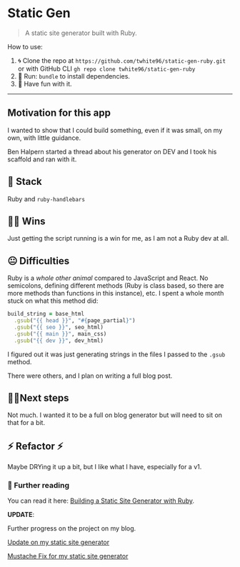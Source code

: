 # Static Gen

> A static site generator built with Ruby.

How to use:

1. 🌀 Clone the repo at `https://github.com/twhite96/static-gen-ruby.git` or with GitHub CLI `gh repo clone twhite96/static-gen-ruby`
2. 🏃 Run: `bundle` to install dependencies.
3. 🎊 Have fun with it.

---

## Motivation for this app
I wanted to show that I could build something, even if it was small, on my own, with little guidance.

Ben Halpern started a thread about his generator on DEV and I took his scaffold and ran with it.
## 🥞 Stack
Ruby and `ruby-handlebars`
## 👊🏽 Wins
Just getting the script running is a win for me, as I am not a Ruby dev at all.
## 😐 Difficulties
Ruby is a *whole other animal* compared to JavaScript and React. No semicolons, defining different methods (Ruby is class based, so there are more methods than functions in this instance), etc. I spent a whole month stuck on what this method did:

```ruby
build_string = base_html
  .gsub("{{ head }}", "#{page_partial}")
  .gsub("{{ seo }}", seo_html)
  .gsub("{{ main }}", main_css)
  .gsub("{{ dev }}", dev_html)
```

I figured out it was just generating strings in the files I passed to the `.gsub` method.

There were others, and I plan on writing a full blog post.
## 🚶‍♂️Next steps
Not much. I wanted it to be a full on blog generator but will need to sit on that for a bit.
## ⚡ Refactor ⚡
Maybe DRYing it up a bit, but I like what I have, especially for a v1.
### 📘 Further reading
You can read it here: [Building a Static Site Generator with Ruby](https://tiffanywhite.dev/2020/12/17/building-a-static-site-generator-with-ruby/).

**UPDATE**:

Further progress on the project on my blog.

[Update on my static site generator](https://www.tiffanywhite.dev/2022/09/26/update-on-my-static-site-generator/)

[Mustache Fix for my static site generator](https://www.tiffanywhite.dev/shorts/mustache-fix-for-my-static-site-generator/)